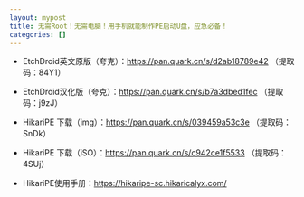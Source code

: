 ```yaml
---
layout: mypost
title: 无需Root！无需电脑！用手机就能制作PE启动U盘，应急必备！
categories: []
---
```


- EtchDroid英文原版（夸克）：<https://pan.quark.cn/s/d2ab18789e42> （提取码：84Y1）

- EtchDroid汉化版（夸克）：<https://pan.quark.cn/s/b7a3dbed1fec> （提取码：j9zJ）

- HikariPE 下载（img）：<https://pan.quark.cn/s/039459a53c3e> （提取码：SnDk）

- HikariPE 下载（iSO）：<https://pan.quark.cn/s/c942ce1f5533> （提取码：4SUj）

- HikariPE使用手册：<https://hikaripe-sc.hikaricalyx.com/>